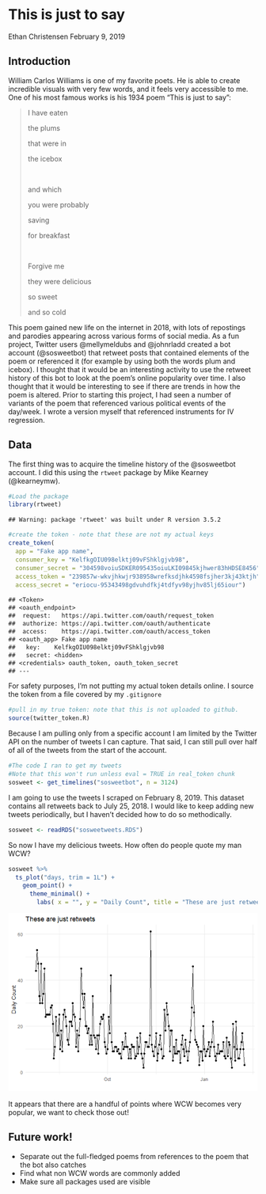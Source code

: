 This is just to say
================
Ethan Christensen
February 9, 2019

## Introduction

William Carlos Williams is one of my favorite poets. He is able to
create incredible visuals with very few words, and it feels very
accessible to me. One of his most famous works is his 1934 poem “This is
just to say”:

> I have eaten
> 
> the plums
> 
> that were in
> 
> the icebox
> 
>  
> 
> and which
> 
> you were probably
> 
> saving
> 
> for breakfast
> 
>  
> 
> Forgive me
> 
> they were delicious
> 
> so sweet
> 
> and so cold

This poem gained new life on the internet in 2018, with lots of
repostings and parodies appearing across various forms of social media.
As a fun project, Twitter users @mellymeldubs and @johnrladd created a
bot account (@sosweetbot) that retweet posts that contained elements of
the poem or referenced it (for example by using both the words plum and
icebox). I thought that it would be an interesting activity to use the
retweet history of this bot to look at the poem’s online popularity over
time. I also thought that it would be interesting to see if there are
trends in how the poem is altered. Prior to starting this project, I had
seen a number of variants of the poem that referenced various political
events of the day/week. I wrote a version myself that referenced
instruments for IV regression.

## Data

The first thing was to acquire the timeline history of the @sosweetbot
account. I did this using the `rtweet` package by Mike Kearney
(@kearneymw).

``` r
#Load the package
library(rtweet)
```

    ## Warning: package 'rtweet' was built under R version 3.5.2

``` r
#create the token - note that these are not my actual keys
create_token(
  app = "Fake app name",
  consumer_key = "KelfkgOIU098elktj09vFShklgjvb98",
  consumer_secret = "304598voiuSDKER095435oiuLKI09845kjhwer83hHDSE8456",
  access_token = "239857w-wkvjhkwjr938958wrefksdjhk4598fsjher3kj43ktjh",
  access_secret = "eriocu-95343498gdvuhdfkj4tdfyv98yjhv85lj65iour")
```

    ## <Token>
    ## <oauth_endpoint>
    ##  request:   https://api.twitter.com/oauth/request_token
    ##  authorize: https://api.twitter.com/oauth/authenticate
    ##  access:    https://api.twitter.com/oauth/access_token
    ## <oauth_app> Fake app name
    ##   key:    KelfkgOIU098elktj09vFShklgjvb98
    ##   secret: <hidden>
    ## <credentials> oauth_token, oauth_token_secret
    ## ---

For safety purposes, I’m not putting my actual token details online. I
source the token from a file covered by my `.gitignore`

``` r
#pull in my true token: note that this is not uploaded to github.
source(twitter_token.R)
```

Because I am pulling only from a specific account I am limited by the
Twitter API on the number of tweets I can capture. That said, I can
still pull over half of all of the tweets from the start of the account.

``` r
#The code I ran to get my tweets
#Note that this won't run unless eval = TRUE in real_token chunk
sosweet <- get_timelines("sosweetbot", n = 3124)
```

I am going to use the tweets I scraped on February 8, 2019. This dataset
contains all retweets back to July 25, 2018. I would like to keep adding
new tweets periodically, but I haven’t decided how to do so
methodically.

``` r
sosweet <- readRDS("sosweetweets.RDS")
```

So now I have my delicious tweets. How often do people quote my man WCW?

``` r
sosweet %>%
  ts_plot("days, trim = 1L") + 
    geom_point() + 
      theme_minimal() + 
        labs( x = "", y = "Daily Count", title = "These are just retweets")
```

![](WCWtweets_files/figure-gfm/first_plot-1.png)<!-- -->

It appears that there are a handful of points where WCW becomes very
popular, we want to check those out\!

## Future work\!

  - Separate out the full-fledged poems from references to the poem that
    the bot also catches
  - Find what non WCW words are commonly added
  - Make sure all packages used are visible
